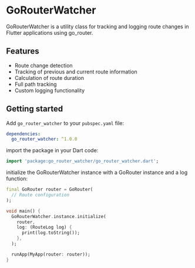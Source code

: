 # GoRouterWatcher

GoRouterWatcher is a utility class for tracking and logging route changes in Flutter applications using go_router.

## Features

- Route change detection
- Tracking of previous and current route information
- Calculation of route duration
- Full path tracking
- Custom logging functionality

## Getting started
Add `go_router_watcher` to your `pubspec.yaml` file:

```yaml
dependencies:
  go_router_watcher: ^1.0.0
```

import the package in your Dart code:

```dart
import 'package:go_router_watcher/go_router_watcher.dart';
```


initialize the GoRouterWatcher instance with a GoRouter instance and a log function:
```dart
final GoRouter router = GoRouter(
  // Route configuration
);

void main() {
  GoRouterWatcher.instance.initialize(
    router,
    log: (RouteLog log) {
      print(log.toString());
    },
  );

  runApp(MyApp(router: router));
}
```
